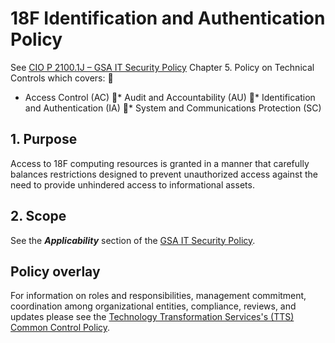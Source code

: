 # 18F Identification and Authentication Policy

See [CIO P 2100.1J – GSA IT Security Policy](http://www.gsa.gov/portal/mediaId/129634/fileName/CIO_21001J_CHGE_1_GSA_Information_Technology_(IT)_Security_Policy_(Posted_Version_4-28-2016).action) Chapter 5. Policy on Technical Controls which covers:

* Access Control (AC)
* Audit and Accountability (AU)
* Identification and Authentication (IA)
* System and Communications Protection (SC)

## 1. Purpose

Access to 18F computing resources is granted in a manner that carefully balances restrictions designed to prevent unauthorized access against the need to provide unhindered access to informational assets.

## 2. Scope

See the **_Applicability_** section of the [GSA IT Security Policy](http://www.gsa.gov/portal/mediaId/129634/fileName/CIO_21001J_CHGE_1_GSA_Information_Technology_(IT)_Security_Policy_(Posted_Version_4-28-2016).action).

## Policy overlay

For information on roles and responsibilities, management commitment, coordination among organizational entities, compliance, reviews, and updates please see the [Technology Transformation Services's (TTS) Common Control Policy](https://github.com/18F/compliance-docs/blob/master/TTS-Common-Control-Policy.md). 
